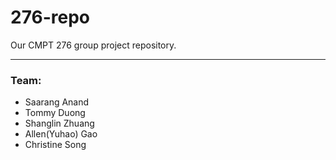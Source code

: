 # 276-repo
Our CMPT 276 group project repository.

---

### Team:

- Saarang Anand
- Tommy Duong
- Shanglin Zhuang
- Allen(Yuhao) Gao
- Christine Song

